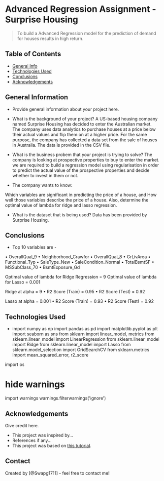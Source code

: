 # Advanced Regression Assignment - Surprise Housing
> To build a Advanced Regression model for the prediction of demand for houses results in high return.


## Table of Contents
* [General Info](#general-information)
* [Technologies Used](#technologies-used)
* [Conclusions](#conclusions)
* [Acknowledgements](#acknowledgements)

<!-- You can include any other section that is pertinent to your problem -->

## General Information
- Provide general information about your project here.

- What is the background of your project?
A US-based housing company named Surprise Housing has decided to enter the Australian market. The company uses data analytics to purchase houses at a price below their actual values and flip them on at a higher price. For the same purpose, the company has collected a data set from the sale of houses in Australia. The data is provided in the CSV file.

- What is the business probem that your project is trying to solve?
The company is looking at prospective properties to buy to enter the market. we are required to build a regression model using regularisation in order to predict the actual value of the prospective properties and decide whether to invest in them or not.

- The company wants to know:


Which variables are significant in predicting the price of a house, and
How well those variables describe the price of a house.
Also, determine the optimal value of lambda for ridge and lasso regression.

- What is the dataset that is being used?
Data has been provided by Surprise Housing.


<!-- You don't have to answer all the questions - just the ones relevant to your project. -->

## Conclusions
- Top 10 variables are -

•	OverallQual_9
•	Neighborhood_Crawfor
•	OverallQual_8
•	GrLivArea
•	Functional_Typ
•	SaleType_New
•	SaleCondition_Normal
•	TotalBsmtSF
•	MSSubClass_70
•	BsmtExposure_Gd

Optimal value of lambda for Ridge Regression = 9
Optimal value of lambda for Lasso = 0.001

Ridge at alpha = 9
•	R2 Score (Train) = 0.95
•	R2 Score (Test) = 0.92

Lasso at alpha = 0.001
•	R2 Score (Train) = 0.93
•	R2 Score (Test) = 0.92


<!-- You don't have to answer all the questions - just the ones relevant to your project. -->


## Technologies Used
- import numpy as np
import pandas as pd
import matplotlib.pyplot as plt
import seaborn as sns
from sklearn import linear_model, metrics
from sklearn.linear_model import LinearRegression
from sklearn.linear_model import Ridge
from sklearn.linear_model import Lasso
from sklearn.model_selection import GridSearchCV
from sklearn.metrics import mean_squared_error, r2_score

import os

# hide warnings
import warnings
warnings.filterwarnings('ignore')

<!-- As the libraries versions keep on changing, it is recommended to mention the version of library used in this project -->

## Acknowledgements
Give credit here.
- This project was inspired by...
- References if any...
- This project was based on [this tutorial](https://www.example.com).


## Contact
Created by [@Swapg1711] - feel free to contact me!


<!-- Optional -->
<!-- ## License -->
<!-- This project is open source and available under the [... License](). -->

<!-- You don't have to include all sections - just the one's relevant to your project -->